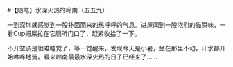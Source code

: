#【随笔】水深火热的岭南（五五九）

一到深圳就感觉到一股扑面而来的热呼呼的气息。进屋闻到一股浓烈的猫屎味，一看Cup把屎拉在它厕所门口了，赶紧收拾了一下。

不开空调是很难睡觉了，等一觉醒来，发现今天是小暑，坐在那里不动，汗水都开始哗哗地淌。看来岭南最最水深火热的日子已经来了……